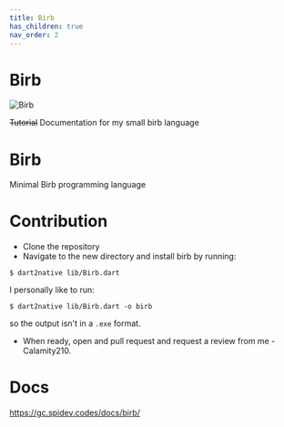 ```yaml
---
title: Birb
has_children: true
nav_order: 2
---
```


# Birb 
![Birb](https://i.imgur.com/XAzaGIt.png)

~~Tutorial~~ Documentation for my small birb language

# Birb
Minimal Birb programming language

# Contribution

- Clone the repository
- Navigate to the new directory and install birb by running:
```shell
$ dart2native lib/Birb.dart
```
I personally like to run:
```shell
$ dart2native lib/Birb.dart -o birb
```
so the output isn't in a `.exe` format.

- When ready, open and pull request and request a review from me - Calamity210.

# Docs
https://gc.spidev.codes/docs/birb/
